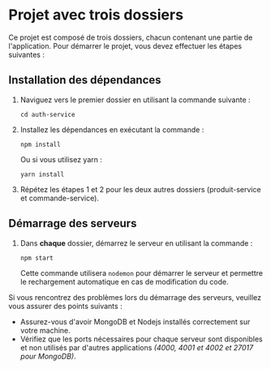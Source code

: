 # Projet avec trois dossiers

Ce projet est composé de trois dossiers, chacun contenant une partie de l'application. Pour démarrer le projet, vous devez effectuer les étapes suivantes :

## Installation des dépendances

1.  Naviguez vers le premier dossier en utilisant la commande suivante :

    `cd auth-service`

2.  Installez les dépendances en exécutant la commande :

    `npm install`

    Ou si vous utilisez yarn :

    `yarn install`

3.  Répétez les étapes 1 et 2 pour les deux autres dossiers (produit-service et commande-service).

## Démarrage des serveurs

1.  Dans **chaque** dossier, démarrez le serveur en utilisant la commande :

    `npm start`

    Cette commande utilisera `nodemon` pour démarrer le serveur et permettre le rechargement automatique en cas de modification du code.

Si vous rencontrez des problèmes lors du démarrage des serveurs, veuillez vous assurer des points suivants :

- Assurez-vous d'avoir MongoDB et Nodejs installés correctement sur votre machine.
- Vérifiez que les ports nécessaires pour chaque serveur sont disponibles et non utilisés par d'autres applications _(4000, 4001 et 4002 et 27017 pour MongoDB)_.
